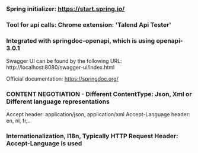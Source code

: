 ### Spring initializer: https://start.spring.io/

### Tool for api calls: Chrome extension: 'Talend Api Tester'

### Integrated with springdoc-openapi, which is using openapi-3.0.1
Swagger UI can be found by the following URL:
http://localhost:8080/swagger-ui/index.html

Official documentation: https://springdoc.org/

### CONTENT NEGOTIATION - Different ContentType: Json, Xml or Different language representations
Accept header: application/json, application/xml
Accept-Language header: en, nl, fr,..
### Internationalization, I18n, Typically HTTP Request Header: Accept-Language is used